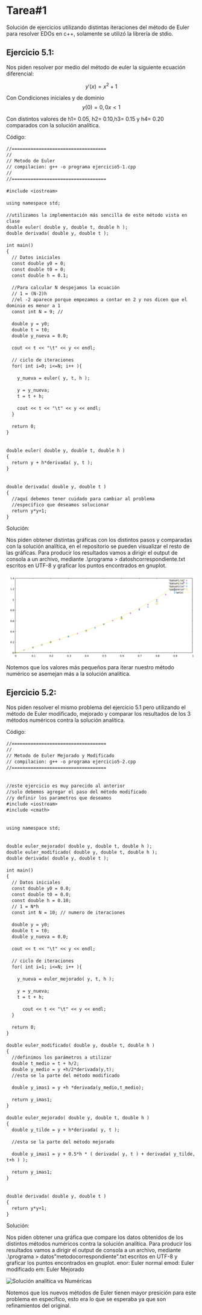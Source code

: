 # Tarea#1

Solución de ejercicios utilizando distintas iteraciones del método de Euler para resolver EDOs en c++, solamente se utilizó la librería de stdio.

## Ejercicio 5.1: 

Nos piden resolver por medio del método de euler la siguiente ecuación diferencial:

$$ y'(x) = x^2+1 $$

Con Condiciones iniciales y de dominio
$$y(0) = 0, 0x<1 $$

Con distintos valores de h1= 0.05, h2= 0.10,h3= 0.15 y h4= 0.20 comparados con la solución analítica.

Código: 

    //===================================
    //
    // Metodo de Euler
    // compilacion: g++ -o programa ejercicio5-1.cpp
    //
    //===================================
    
    #include <iostream>
    
    using namespace std;
    
    //utilizamos la implementación más sencilla de este método vista en clase
    double euler( double y, double t, double h );
    double derivada( double y, double t );
    
    int main()
    {
      // Datos iniciales
      const double y0 = 0;
      const double t0 = 0;
      const double h = 0.1;
    
      //Para calcular N despejamos la ecuación
      // 1 = (N-2)h
      //el -2 aparece porque empezamos a contar en 2 y nos dicen que el dominio es menor a 1
      const int N = 9; // 
      
      double y = y0;
      double t = t0;
      double y_nueva = 0.0;
    
      cout << t << "\t" << y << endl;
      
      // ciclo de iteraciones
      for( int i=0; i<=N; i++ ){
    
        y_nueva = euler( y, t, h );
    
        y = y_nueva;
        t = t + h;
    
        cout << t << "\t" << y << endl;
      }
      
      return 0;
    }
    
    
    double euler( double y, double t, double h )
    {
      return y + h*derivada( y, t );
    }
    
    
    double derivada( double y, double t )
    {
      //aquí debemos tener cuidado para cambiar al problema
      //específico que deseamos solucionar
      return y*y+1;
    }

Solución:


Nos piden obtener distintas gráficas con los distintos pasos y comparadas con la solución analítica, en el repositorio se pueden visualizar el resto de las gráficas. Para producir los resultados vamos a dirigir el output de consola a un archivo, mediante .\programa > datoshcorrespondiente.txt escritos en UTF-8 y graficar los puntos encontrados en gnuplot. 

![Solución analítica vs Numéricas](https://github.com/javdlgomez/FisicaComputacional/blob/main/Tarea%231/graficas/djun.jpg)

Notemos que los valores más pequeños para iterar nuestro método numérico se asemejan más a la solución analítica.


## Ejercicio 5.2: 

Nos piden resolver el mismo problema del ejercicio 5.1 pero utilizando el método de Euler modificado, mejorado y comparar los resultados de los 3 métodos numéricos contra la solución analítica.

Código:

    //===================================
    //
    // Metodo de Euler Mejorado y Modificado
    // compilacion: g++ -o programa ejercicio5-2.cpp
    //===================================


    //este ejercicio es muy parecido al anterior
    //solo debemos agregar el paso del método modificado
    //y definir los parametros que deseamos 
    #include <iostream>
    #include <cmath>


    using namespace std;


    double euler_mejorado( double y, double t, double h );
    double euler_modificado( double y, double t, double h );
    double derivada( double y, double t );

    int main()
    {
      // Datos iniciales
      const double y0 = 0.0;
      const double t0 = 0.0;
      const double h = 0.10;
      // 1 = N*h
      const int N = 10; // numero de iteraciones

      double y = y0;
      double t = t0;
      double y_nueva = 0.0;

      cout << t << "\t" << y << endl;

      // ciclo de iteraciones
      for( int i=1; i<=N; i++ ){

        y_nueva = euler_mejorado( y, t, h );

        y = y_nueva;
        t = t + h;

          cout << t << "\t" << y << endl;
      }

      return 0;
    }

    double euler_modificado( double y, double t, double h )
    {
      //definimos los parámetros a utilizar
      double t_medio = t + h/2;
      double y_medio = y +h/2*derivada(y,t);
      //esta se la parte del método modificado

      double y_imas1 = y +h *derivada(y_medio,t_medio); 

      return y_imas1;
    }

    double euler_mejorado( double y, double t, double h )
    {
      double y_tilde = y + h*derivada( y, t );

      //esta se la parte del método mejorado

      double y_imas1 = y + 0.5*h * ( derivada( y, t ) + derivada( y_tilde, t+h ) ); 

      return y_imas1;
    }


    double derivada( double y, double t )
    {
      return y*y+1;
    }







Solución:


Nos piden obtener una gráfica que compare los datos obtenidos de los distintos métodos numéricos contra la solución analítica. Para producir los resultados vamos a dirigir el output de consola a un archivo, mediante .\programa > datos"metodocorrespondiente".txt escritos en UTF-8 y graficar los puntos encontrados en gnuplot. 
enor: Euler normal
emod: Euler modificado
em: Euler Mejorado


![Solución analítica vs Numéricas](https://github.com/javdlgomez/FisicaComputacional/blob/main/Tarea%231/graficas/522.jpg)

Notemos que los nuevos métodos de Euler tienen mayor presición para este problema en específico, esto era lo que se esperaba ya que son refinamientos del original.




